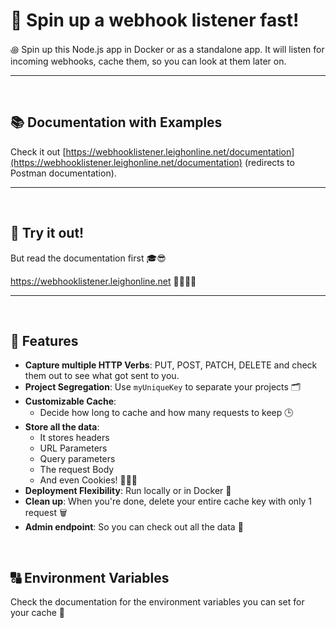# 🚀 Spin up a webhook listener fast!

꩜ Spin up this Node.js app in Docker or as a standalone app. It will listen for incoming webhooks, cache them, so you can look at them later on.

---
<br />


## 📚 Documentation with Examples
Check it out [https://webhooklistener.leighonline.net/documentation](https://webhooklistener.leighonline.net/documentation) (redirects to Postman documentation).

---
<br />


## 🤩 Try it out!
But read the documentation first 🎓😎

https://webhooklistener.leighonline.net 🎉🥳🎊🎁

---
<br />


## 🌟 **Features**
- **Capture multiple HTTP Verbs**: PUT, POST, PATCH, DELETE and check them out to see what got sent to you.
- **Project Segregation**: Use `myUniqueKey` to separate your projects 🗂️
- **Customizable Cache**: 
   - Decide how long to cache and how many requests to keep 🕒
- **Store all the data**:
   - It stores headers
   - URL Parameters
   - Query parameters
   - The request Body
   - And even Cookies! 🍪🍪🍪
- **Deployment Flexibility**: Run locally or in Docker 🐳
- **Clean up**: When you're done, delete your entire cache key with only 1 request 🗑️
- **Admin endpoint**: So you can check out all the data 🚒

<br />


## 🔠 Environment Variables
Check the documentation for the environment variables you can set for your cache 💾
